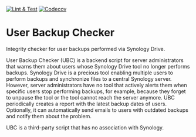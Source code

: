 [![Lint & Test](https://github.com/CodesByChris/user-backup-checker/actions/workflows/lint-and-test.yml/badge.svg)](https://github.com/CodesByChris/user-backup-checker/actions/workflows/lint-and-test.yml)
[![Codecov](https://codecov.io/gh/CodesByChris/user-backup-checker/branch/main/graph/badge.svg)](https://codecov.io/gh/CodesByChris/user-backup-checker)


# User Backup Checker

Integrity checker for user backups performed via Synology Drive.

User Backup Checker (UBC) is a backend script for server administrators that warns them about users whose Synology Drive tool no longer performs backups.
Synology Drive is a precious tool enabling multiple users to perform backups and synchronize files to a central Synology server.
However, server administrators have no tool that actively alerts them when specific users stop performing backups, for example, because they forget to unpause the tool or the tool cannot reach the server anymore.
UBC periodically creates a report with the latest backup dates of users.
Optionally, it can automatically send emails to users with outdated backups and notify them about the problem.

UBC is a third-party script that has no association with Synology.
